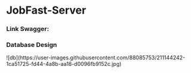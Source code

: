 # JobFast-Server
<h3>Link Swagger: </h3>
<h3>Database Design</h3>
![db](https://user-images.githubusercontent.com/88085753/211144242-1ca51725-fd44-4a8b-aa18-d0096fb9152c.jpg)
